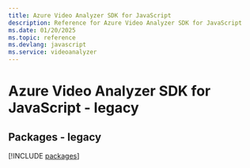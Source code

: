 ```yaml
---
title: Azure Video Analyzer SDK for JavaScript
description: Reference for Azure Video Analyzer SDK for JavaScript
ms.date: 01/20/2025
ms.topic: reference
ms.devlang: javascript
ms.service: videoanalyzer
---
```

# Azure Video Analyzer SDK for JavaScript - legacy
## Packages - legacy
[!INCLUDE [packages](video-analyzer-index.md)]